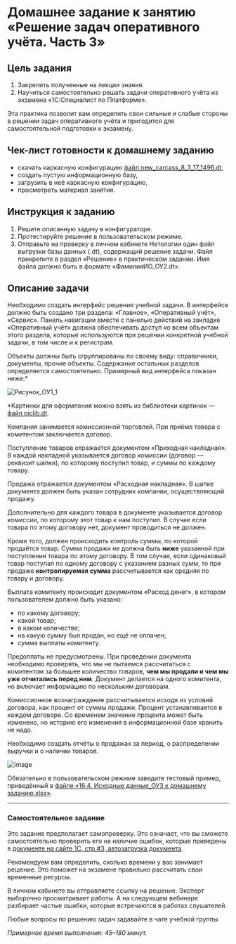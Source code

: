 # Домашнее задание к занятию «Решение задач оперативного учёта. Часть 3»

## Цель задания

1. Закрепить полученные на лекции знания.
2. Научиться самостоятельно решать задачи оперативного учёта из экзамена «‎1С:Специалист по Платформе».

Эта практика позволит вам определить свои сильные и слабые стороны в решении задач оперативного учёта и пригодится для самостоятельной подготовки к экзамену.

## Чек-лист готовности к домашнему заданию

- скачать каркасную конфигурацию [файл new_carcass_8_3_17_1496.dt](https://github.com/Bofh82/onec-mid-homeworks/blob/main/OCPS/new_carcass_8_3_17_1496.dt),
- создать пустую информационную базу,
- загрузить в неё каркасную конфигурацию,
- просмотреть материал занятия.

## Инструкция к заданию

1. Решите описанную задачу в конфигураторе.
2. Протестируйте решение в пользовательском режиме.
3. Отправьте на проверку в личном кабинете Нетологии один файл выгрузки базы данных (.dt), содержащий решение задачи. Файл прикрепите в раздел «Решение» в практическом задании. Имя файла должно быть в формате «ФамилияИО_ОУ2.dt».

## Описание задачи

Необходимо создать интерфейс решения учебной задачи. В интерфейсе должно быть создано три раздела: «Главное», «Оперативный учёт», «Сервис». Панель навигации вместе с панелью действий на закладке «Оперативный учёт» должна обеспечивать доступ ко всем объектам этого раздела, которые используются при решении конкретной учебной задачи, в том числе и к регистрам.

Объекты должны быть сгруппированы по своему виду: справочники, документы, прочие объекты. Содержание остальных разделов определяется самостоятельно. 
Примерный вид интерфейса показан ниже:*

![Рисунок_ОУ1_1](https://user-images.githubusercontent.com/44517817/235097115-95c20495-6d40-4531-9a93-d9e5cbec9098.png)

*Картинки для оформления можно взять из библиотеки картинок — [файл piclib.dt](https://github.com/netology-code/onec-mid-homeworks/blob/main/OCPS/piclib.dt).

Компания занимается комиссионной торговлей. При приёме товара с комитентом заключается договор. 

Поступление товаров отражается документом «Приходная накладная». В каждой накладной указывается договор комиссии (договор — реквизит шапки), по которому поступил товар, и суммы по каждому товару.

Продажа отражается документом «Расходная накладная». В шапке документа должен быть указан сотрудник компании, осуществляющий продажу. 

Дополнительно для каждого товара в документе указывается договор комиссии, по которому этот товар к нам поступил. В случае если товара по этому договору нет, документ проводиться не должен. 

Кроме того, должен происходить контроль суммы, по которой продаётся товар. Сумма продажи не должна быть **ниже** указанной при поступлении товара по этому договору. В том случае, если одинаковый товар поступал по одному договору с указанием разных сумм, то при продаже **контролируемая сумма** рассчитывается как средняя по товару и договору.

Выплата комитенту происходит документом «Расход денег», в котором пользователем должно быть указано:
- по какому договору;
- какой товар;
- в каком количестве;
- на какую сумму был продан, но ещё не оплачен;
- сумма выплаты комитенту.

Предоплаты не предусмотрены. При проведении документа необходимо проверять, что мы не пытаемся рассчитаться с комитентом за большее количество товаров, **чем мы продали и чем мы уже отчитались перед ним**. Документ делается на одного комитента, но включает информацию по нескольким договорам.

Комиссионное вознаграждение рассчитывается исходя из условий договора, как процент от суммы продажи. Процент устанавливается в каждом договоре. Со временем значение процента может быть изменено, но историю его изменения в информационной базе хранить не надо.

Необходимо создать отчёты о продажах за период, о распределении выручки и о наличии товаров.

![image](https://github.com/netology-code/onec-mid-homeworks/assets/44517817/c5b004ba-e80d-424d-98cb-3ebf5e65af59)

Обязательно в пользовательском режиме заведите тестовый пример, приведённый в [файле «16.4. Исходные данные_ОУ3 к домашнему заданию.xlsx»](https://docs.google.com/spreadsheets/d/1sfbWzn1O4G2A3Jx6psvTa_7Va5kZHyDv/edit?usp=sharing&ouid=108088713556619645145&rtpof=true&sd=true).

------

### Самостоятельное задание 

Это задание предполагает самопроверку. Это означает, что вы сможете самостоятельно проверить его на наличие ошибок, которые приведены в [документе на сайте 1С, стр.#3, автозагрузка документа](https://static.1c.ru/rus/partners/training/files/ATT83PL.rtf?356jhteyner67j340).

Рекомендуем вам определить, сколько времени у вас занимает решение. Это поможет на экзамене правильно рассчитать свои временные ресурсы.

В личном кабинете вы отправляете ссылку на решение. Эксперт выборочно просматривает работы. А на следующем вебинаре разбирает частые ошибки, которые встречаются в работах слушателей.


Любые вопросы по решению задач задавайте в чате учебной группы.

*Примерное время выполнения: 45–180 минут.*
